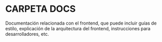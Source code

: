 # CARPETA DOCS
Documentación relacionada con el frontend, que puede incluir guías de estilo, explicación de la arquitectura del frontend, instrucciones para desarrolladores, etc.